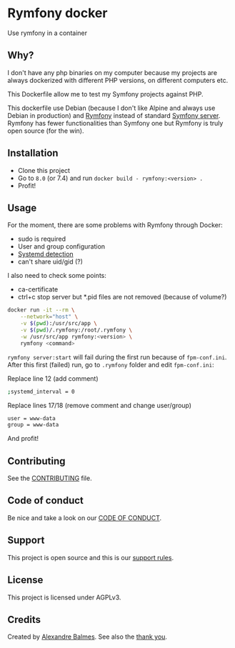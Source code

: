 # Rymfony docker

Use rymfony in a container

## Why?

I don't have any php binaries on my computer because my projects are always dockerized
with different PHP versions, on different computers etc.

This Dockerfile allow me to test my Symfony projects against PHP.

This dockerfile use Debian (because I don't like Alpine and always use Debian in production)
and [Rymfony](https://github.com/Orbitale/Rymfony) instead of standard [Symfony server](https://symfony.com/doc/current/setup/symfony_server.html).
Rymfony has fewer functionalities than Symfony one but Rymfony is truly open source (for the win).

## Installation

- Clone this project
- Go to `8.0` (or 7.4) and run `docker build - rymfony:<version> .`
- Profit!

## Usage

For the moment, there are some problems with Rymfony through Docker:

- sudo is required
- User and group configuration
- [Systemd detection](https://github.com/Orbitale/Rymfony/issues/72)
- can't share uid/gid (?)

I also need to check some points:

- ca-certificate
- ctrl+c stop server but *.pid files are not removed (because of volume?)

```bash
docker run -it --rm \
	--network="host" \
	-v $(pwd):/usr/src/app \
	-v $(pwd)/.rymfony:/root/.rymfony \
	-w /usr/src/app rymfony:<version> \
	rymfony <command>
```

`rymfony server:start` will fail during the first run because of `fpm-conf.ini`.
After this first (failed) run, go to `.rymfony` folder and edit `fpm-conf.ini`:

Replace line 12 (add comment)
```bash
;systemd_interval = 0
```

Replace lines 17/18 (remove comment and change user/group)

```bash
user = www-data
group = www-data
```

And profit!

## Contributing

See the [CONTRIBUTING](docs/CONTRIBUTING.md) file.

## Code of conduct

Be nice and take a look on our [CODE OF CONDUCT](docs/CODE_OF_CONDUCT.md).

## Support

This project is open source and this is our [support rules](docs/SUPPORT.md).

## License

This project is licensed under AGPLv3.

## Credits

Created by [Alexandre Balmes](https://alexandre.balmes.co).
See also the [thank you](/docs/thank-you.md).
